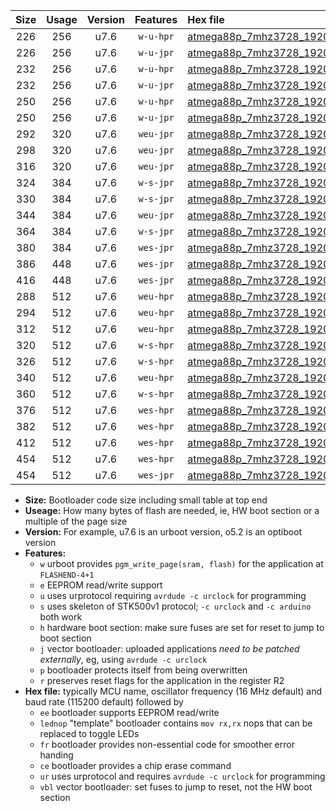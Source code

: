 |Size|Usage|Version|Features|Hex file|
|:-:|:-:|:-:|:-:|:--|
|226|256|u7.6|`w-u-hpr`|[atmega88p_7mhz3728_19200bps_ur.hex](https://raw.githubusercontent.com/stefanrueger/urboot/main//atmega88p_7mhz3728_19200bps_ur.hex)|
|226|256|u7.6|`w-u-jpr`|[atmega88p_7mhz3728_19200bps_ur_vbl.hex](https://raw.githubusercontent.com/stefanrueger/urboot/main//atmega88p_7mhz3728_19200bps_ur_vbl.hex)|
|232|256|u7.6|`w-u-hpr`|[atmega88p_7mhz3728_19200bps_lednop_ur.hex](https://raw.githubusercontent.com/stefanrueger/urboot/main//atmega88p_7mhz3728_19200bps_lednop_ur.hex)|
|232|256|u7.6|`w-u-jpr`|[atmega88p_7mhz3728_19200bps_lednop_ur_vbl.hex](https://raw.githubusercontent.com/stefanrueger/urboot/main//atmega88p_7mhz3728_19200bps_lednop_ur_vbl.hex)|
|250|256|u7.6|`w-u-hpr`|[atmega88p_7mhz3728_19200bps_lednop_fr_ur.hex](https://raw.githubusercontent.com/stefanrueger/urboot/main//atmega88p_7mhz3728_19200bps_lednop_fr_ur.hex)|
|250|256|u7.6|`w-u-jpr`|[atmega88p_7mhz3728_19200bps_lednop_fr_ur_vbl.hex](https://raw.githubusercontent.com/stefanrueger/urboot/main//atmega88p_7mhz3728_19200bps_lednop_fr_ur_vbl.hex)|
|292|320|u7.6|`weu-jpr`|[atmega88p_7mhz3728_19200bps_ee_ur_vbl.hex](https://raw.githubusercontent.com/stefanrueger/urboot/main//atmega88p_7mhz3728_19200bps_ee_ur_vbl.hex)|
|298|320|u7.6|`weu-jpr`|[atmega88p_7mhz3728_19200bps_ee_lednop_ur_vbl.hex](https://raw.githubusercontent.com/stefanrueger/urboot/main//atmega88p_7mhz3728_19200bps_ee_lednop_ur_vbl.hex)|
|316|320|u7.6|`weu-jpr`|[atmega88p_7mhz3728_19200bps_ee_lednop_fr_ur_vbl.hex](https://raw.githubusercontent.com/stefanrueger/urboot/main//atmega88p_7mhz3728_19200bps_ee_lednop_fr_ur_vbl.hex)|
|324|384|u7.6|`w-s-jpr`|[atmega88p_7mhz3728_19200bps_vbl.hex](https://raw.githubusercontent.com/stefanrueger/urboot/main//atmega88p_7mhz3728_19200bps_vbl.hex)|
|330|384|u7.6|`w-s-jpr`|[atmega88p_7mhz3728_19200bps_lednop_vbl.hex](https://raw.githubusercontent.com/stefanrueger/urboot/main//atmega88p_7mhz3728_19200bps_lednop_vbl.hex)|
|344|384|u7.6|`weu-jpr`|[atmega88p_7mhz3728_19200bps_ee_lednop_fr_ce_ur_vbl.hex](https://raw.githubusercontent.com/stefanrueger/urboot/main//atmega88p_7mhz3728_19200bps_ee_lednop_fr_ce_ur_vbl.hex)|
|364|384|u7.6|`w-s-jpr`|[atmega88p_7mhz3728_19200bps_lednop_fr_vbl.hex](https://raw.githubusercontent.com/stefanrueger/urboot/main//atmega88p_7mhz3728_19200bps_lednop_fr_vbl.hex)|
|380|384|u7.6|`wes-jpr`|[atmega88p_7mhz3728_19200bps_ee_vbl.hex](https://raw.githubusercontent.com/stefanrueger/urboot/main//atmega88p_7mhz3728_19200bps_ee_vbl.hex)|
|386|448|u7.6|`wes-jpr`|[atmega88p_7mhz3728_19200bps_ee_lednop_vbl.hex](https://raw.githubusercontent.com/stefanrueger/urboot/main//atmega88p_7mhz3728_19200bps_ee_lednop_vbl.hex)|
|416|448|u7.6|`wes-jpr`|[atmega88p_7mhz3728_19200bps_ee_lednop_fr_vbl.hex](https://raw.githubusercontent.com/stefanrueger/urboot/main//atmega88p_7mhz3728_19200bps_ee_lednop_fr_vbl.hex)|
|288|512|u7.6|`weu-hpr`|[atmega88p_7mhz3728_19200bps_ee_ur.hex](https://raw.githubusercontent.com/stefanrueger/urboot/main//atmega88p_7mhz3728_19200bps_ee_ur.hex)|
|294|512|u7.6|`weu-hpr`|[atmega88p_7mhz3728_19200bps_ee_lednop_ur.hex](https://raw.githubusercontent.com/stefanrueger/urboot/main//atmega88p_7mhz3728_19200bps_ee_lednop_ur.hex)|
|312|512|u7.6|`weu-hpr`|[atmega88p_7mhz3728_19200bps_ee_lednop_fr_ur.hex](https://raw.githubusercontent.com/stefanrueger/urboot/main//atmega88p_7mhz3728_19200bps_ee_lednop_fr_ur.hex)|
|320|512|u7.6|`w-s-hpr`|[atmega88p_7mhz3728_19200bps.hex](https://raw.githubusercontent.com/stefanrueger/urboot/main//atmega88p_7mhz3728_19200bps.hex)|
|326|512|u7.6|`w-s-hpr`|[atmega88p_7mhz3728_19200bps_lednop.hex](https://raw.githubusercontent.com/stefanrueger/urboot/main//atmega88p_7mhz3728_19200bps_lednop.hex)|
|340|512|u7.6|`weu-hpr`|[atmega88p_7mhz3728_19200bps_ee_lednop_fr_ce_ur.hex](https://raw.githubusercontent.com/stefanrueger/urboot/main//atmega88p_7mhz3728_19200bps_ee_lednop_fr_ce_ur.hex)|
|360|512|u7.6|`w-s-hpr`|[atmega88p_7mhz3728_19200bps_lednop_fr.hex](https://raw.githubusercontent.com/stefanrueger/urboot/main//atmega88p_7mhz3728_19200bps_lednop_fr.hex)|
|376|512|u7.6|`wes-hpr`|[atmega88p_7mhz3728_19200bps_ee.hex](https://raw.githubusercontent.com/stefanrueger/urboot/main//atmega88p_7mhz3728_19200bps_ee.hex)|
|382|512|u7.6|`wes-hpr`|[atmega88p_7mhz3728_19200bps_ee_lednop.hex](https://raw.githubusercontent.com/stefanrueger/urboot/main//atmega88p_7mhz3728_19200bps_ee_lednop.hex)|
|412|512|u7.6|`wes-hpr`|[atmega88p_7mhz3728_19200bps_ee_lednop_fr.hex](https://raw.githubusercontent.com/stefanrueger/urboot/main//atmega88p_7mhz3728_19200bps_ee_lednop_fr.hex)|
|454|512|u7.6|`wes-hpr`|[atmega88p_7mhz3728_19200bps_ee_lednop_fr_ce.hex](https://raw.githubusercontent.com/stefanrueger/urboot/main//atmega88p_7mhz3728_19200bps_ee_lednop_fr_ce.hex)|
|454|512|u7.6|`wes-jpr`|[atmega88p_7mhz3728_19200bps_ee_lednop_fr_ce_vbl.hex](https://raw.githubusercontent.com/stefanrueger/urboot/main//atmega88p_7mhz3728_19200bps_ee_lednop_fr_ce_vbl.hex)|

- **Size:** Bootloader code size including small table at top end
- **Useage:** How many bytes of flash are needed, ie, HW boot section or a multiple of the page size
- **Version:** For example, u7.6 is an urboot version, o5.2 is an optiboot version
- **Features:**
  + `w` urboot provides `pgm_write_page(sram, flash)` for the application at `FLASHEND-4+1`
  + `e` EEPROM read/write support
  + `u` uses urprotocol requiring `avrdude -c urclock` for programming
  + `s` uses skeleton of STK500v1 protocol; `-c urclock` and `-c arduino` both work
  + `h` hardware boot section: make sure fuses are set for reset to jump to boot section
  + `j` vector bootloader: uploaded applications *need to be patched externally*, eg, using `avrdude -c urclock`
  + `p` bootloader protects itself from being overwritten
  + `r` preserves reset flags for the application in the register R2
- **Hex file:** typically MCU name, oscillator frequency (16 MHz default) and baud rate (115200 default) followed by
  + `ee` bootloader supports EEPROM read/write
  + `lednop` "template" bootloader contains `mov rx,rx` nops that can be replaced to toggle LEDs
  + `fr` bootloader provides non-essential code for smoother error handing
  + `ce` bootloader provides a chip erase command
  + `ur` uses urprotocol and requires `avrdude -c urclock` for programming
  + `vbl` vector bootloader: set fuses to jump to reset, not the HW boot section
